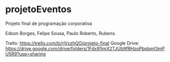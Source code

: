 # projetoEventos
Projeto final de programação corporativa

Edson Borges,
Felipe Sousa,
Paulo Roberto,
Rubens.

Trello: https://trello.com/b/rjVxzhQO/projeto-final
Google Drive: https://drive.google.com/drive/folders/1Fdx91jmX2TJUb9fRHzoPbpbmI3mPU5R9?usp=sharing
